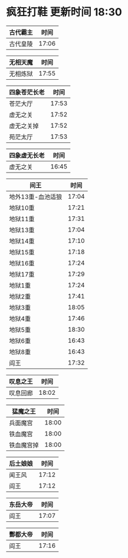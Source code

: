 # 疯狂打鞋 更新时间 18:30

| 古代霸主   | 时间    |
|--------|-------|
| 古代皇陵 | 17:06 |

| 无相天魔   | 时间    |
|--------|-------|
| 无相炼狱 | 17:55 |

| 四象苍茫长老   | 时间    |
|--------|-------|
| 苍茫大厅 | 17:53 |
| 虚无之关 | 17:52 |
| 虚无之关掉 | 17:52 |
| 苑茫太厅 | 17:53 |

| 四象虚无长老   | 时间    |
|--------|-------|
| 虚无之关 | 16:45 |

| 间王   | 时间    |
|--------|-------|
| 地外13重-血池适狼 | 17:04 |
| 地狱10重 | 17:21 |
| 地狱11重 | 17:31 |
| 地狱13重 | 17:04 |
| 地狱14重 | 17:10 |
| 地狱15重 | 17:18 |
| 地狱16重 | 17:24 |
| 地狱17重 | 17:29 |
| 地狱1重 | 17:24 |
| 地狱2重 | 17:41 |
| 地狱3重 | 18:05 |
| 地狱4重 | 17:46 |
| 地狱5重 | 18:30 |
| 地狱6重 | 16:43 |
| 地狱8重 | 16:43 |
| 阎王 | 17:32 |

| 叹息之王   | 时间    |
|--------|-------|
| 叹息回廊 | 18:02 |

| 猛魔之王   | 时间    |
|--------|-------|
| 兵面魔宫 | 18:00 |
| 铁血魔宫 | 18:00 |
| 铁血魔宫掉 | 18:00 |

| 后土娘娘   | 时间    |
|--------|-------|
| 闻王风 | 17:12 |
| 阎王 | 17:12 |

| 东岳大帝   | 时间    |
|--------|-------|
| 阎王 | 17:07 |

| 酆都大帝   | 时间    |
|--------|-------|
| 阎王 | 17:16 |